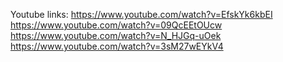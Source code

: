 Youtube links:
      https://www.youtube.com/watch?v=EfskYk6kbEI
      https://www.youtube.com/watch?v=09QcEEtOUcw
      https://www.youtube.com/watch?v=N_HJGq-uOek
      https://www.youtube.com/watch?v=3sM27wEYkV4
      
